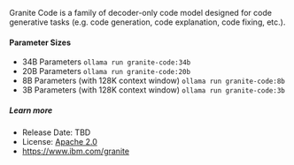 

Granite Code is a family of decoder-only code model designed for code generative tasks (e.g. code generation, code explanation, code fixing, etc.).

#### Parameter Sizes

- 34B Parameters `ollama run granite-code:34b`
- 20B Parameters `ollama run granite-code:20b`
- 8B Parameters (with 128K context window) `ollama run granite-code:8b`
- 3B Parameters (with 128K context window) `ollama run granite-code:3b`

##### Learn more

- Release Date: TBD
- License: [Apache 2.0](https://www.apache.org/licenses/LICENSE-2.0)
- https://www.ibm.com/granite
